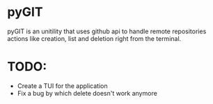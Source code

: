 # pyGIT

pyGIT is an unitility that uses github api to handle remote repositories actions like creation, list and deletion right from the terminal. 


# TODO:
* Create a TUI for the application
* Fix a bug by which delete doesn't work anymore
